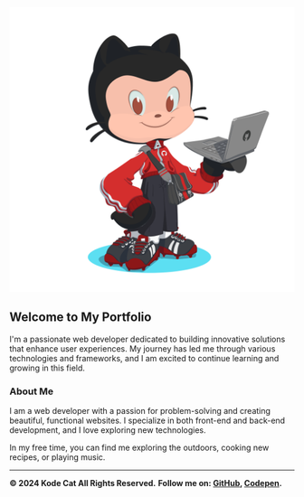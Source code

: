 ![kode-cat.png](kode-cat.png)

Welcome to My Portfolio
-----------------------

I'm a passionate web developer dedicated to building innovative solutions that enhance user experiences. My journey has led me through various technologies and frameworks, and I am excited to continue learning and growing in this field.

### About Me

I am a web developer with a passion for problem-solving and creating beautiful, functional websites. I specialize in both front-end and back-end development, and I love exploring new technologies.

In my free time, you can find me exploring the outdoors, cooking new recipes, or playing music.

---
**© 2024 Kode Cat All Rights Reserved.**
**Follow me on: [GitHub](https://github.com/kode-cat), [Codepen](https://codepen.io/kode-cat).**

